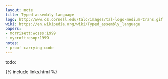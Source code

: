 ```yaml
---
layout: note
title: Typed assembly language
logo: http://www.cs.cornell.edu/talc/images/tal-logo-medium-trans.gif
wiki: https://en.wikipedia.org/wiki/Typed_assembly_language
papers:
- morrisett:wcsss:1999
- mycroft:esop:1999
notes:
- proof carrying code
---
```


todo:

{% include links.html %}
